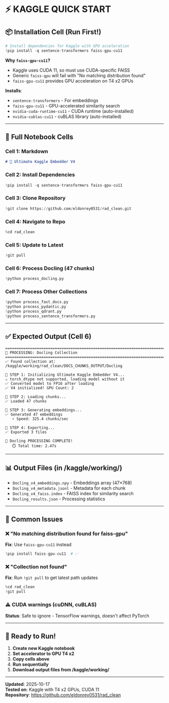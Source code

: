 # ⚡ KAGGLE QUICK START

## 📦 Installation Cell (Run First!)

```python
# Install dependencies for Kaggle with GPU acceleration
!pip install -q sentence-transformers faiss-gpu-cu11
```

**Why `faiss-gpu-cu11`?**
- Kaggle uses CUDA 11, so must use CUDA-specific FAISS
- Generic `faiss-gpu` will fail with "No matching distribution found"
- `faiss-gpu-cu11` provides GPU acceleration on T4 x2 GPUs

**Installs**:
- `sentence-transformers` - For embeddings
- `faiss-gpu-cu11` - GPU-accelerated similarity search
- `nvidia-cuda-runtime-cu11` - CUDA runtime (auto-installed)
- `nvidia-cublas-cu11` - cuBLAS library (auto-installed)

---

## 🚀 Full Notebook Cells

### Cell 1: Markdown
```markdown
# 🚀 Ultimate Kaggle Embedder V4
```

### Cell 2: Install Dependencies
```python
!pip install -q sentence-transformers faiss-gpu-cu11
```

### Cell 3: Clone Repository
```python
!git clone https://github.com/eldonrey0531/rad_clean.git
```

### Cell 4: Navigate to Repo
```python
%cd rad_clean
```

### Cell 5: Update to Latest
```python
!git pull
```

### Cell 6: Process Docling (47 chunks)
```python
!python process_docling.py
```

### Cell 7: Process Other Collections
```python
!python process_fast_docs.py
!python process_pydantic.py
!python process_qdrant.py
!python process_sentence_transformers.py
```

---

## ✅ Expected Output (Cell 6)

```
================================================================================
🚀 PROCESSING: Docling Collection
================================================================================
✅ Found collection at: /kaggle/working/rad_clean/DOCS_CHUNKS_OUTPUT/Docling

🔄 STEP 1: Initializing Ultimate Kaggle Embedder V4...
⚠️ torch_dtype not supported, loading model without it
✅ Converted model to FP16 after loading
✅ V4 initialized! GPU Count: 2

🔄 STEP 2: Loading chunks...
✅ Loaded 47 chunks

🔄 STEP 3: Generating embeddings...
✅ Generated 47 embeddings
   ⚡ Speed: 325.4 chunks/sec

🔄 STEP 4: Exporting...
✅ Exported 3 files

🎉 Docling PROCESSING COMPLETE!
   ⏱️ Total time: 2.47s
```

---

## 📊 Output Files (in /kaggle/working/)

- `Docling_v4_embeddings.npy` - Embeddings array (47×768)
- `Docling_v4_metadata.jsonl` - Metadata for each chunk
- `Docling_v4_faiss.index` - FAISS index for similarity search
- `Docling_results.json` - Processing statistics

---

## 🐛 Common Issues

### ❌ "No matching distribution found for faiss-gpu"
**Fix**: Use `faiss-gpu-cu11` instead
```python
!pip install faiss-gpu-cu11  # ✅
```

### ❌ "Collection not found"
**Fix**: Run `!git pull` to get latest path updates
```python
%cd rad_clean
!git pull
```

### ⚠️ CUDA warnings (cuDNN, cuBLAS)
**Status**: Safe to ignore - TensorFlow warnings, doesn't affect PyTorch

---

## 🎯 Ready to Run!

1. **Create new Kaggle notebook**
2. **Set accelerator to GPU T4 x2**
3. **Copy cells above**
4. **Run sequentially**
5. **Download output files from /kaggle/working/**

---

**Updated**: 2025-10-17  
**Tested on**: Kaggle with T4 x2 GPUs, CUDA 11  
**Repository**: https://github.com/eldonrey0531/rad_clean

